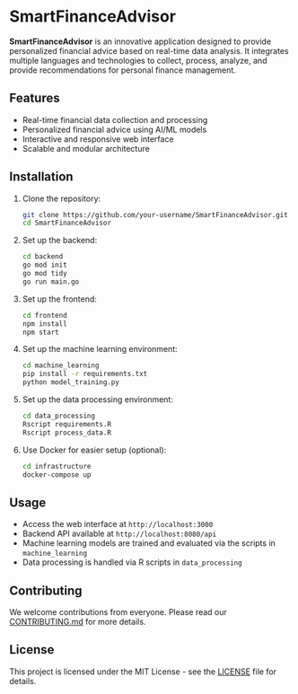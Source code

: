 # SmartFinanceAdvisor

**SmartFinanceAdvisor** is an innovative application designed to provide personalized financial advice based on real-time data analysis. It integrates multiple languages and technologies to collect, process, analyze, and provide recommendations for personal finance management.

## Features

- Real-time financial data collection and processing
- Personalized financial advice using AI/ML models
- Interactive and responsive web interface
- Scalable and modular architecture

## Installation

1. Clone the repository:
    ```bash
    git clone https://github.com/your-username/SmartFinanceAdvisor.git
    cd SmartFinanceAdvisor
    ```

2. Set up the backend:
    ```bash
    cd backend
    go mod init
    go mod tidy
    go run main.go
    ```

3. Set up the frontend:
    ```bash
    cd frontend
    npm install
    npm start
    ```

4. Set up the machine learning environment:
    ```bash
    cd machine_learning
    pip install -r requirements.txt
    python model_training.py
    ```

5. Set up the data processing environment:
    ```bash
    cd data_processing
    Rscript requirements.R
    Rscript process_data.R
    ```

6. Use Docker for easier setup (optional):
    ```bash
    cd infrastructure
    docker-compose up
    ```

## Usage

- Access the web interface at `http://localhost:3000`
- Backend API available at `http://localhost:8080/api`
- Machine learning models are trained and evaluated via the scripts in `machine_learning`
- Data processing is handled via R scripts in `data_processing`

## Contributing

We welcome contributions from everyone. Please read our [CONTRIBUTING.md](CONTRIBUTING.md) for more details.

## License

This project is licensed under the MIT License - see the [LICENSE](LICENSE) file for details.
